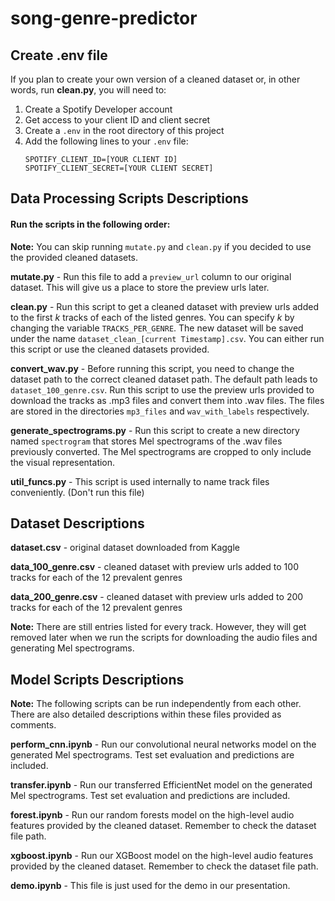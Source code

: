 # song-genre-predictor

## Create .env file

If you plan to create your own version of a cleaned dataset or, in other words, run **clean.py**, you will need to:

1. Create a Spotify Developer account
2. Get access to your client ID and client secret
3. Create a `.env` in the root directory of this project
4. Add the following lines to your `.env` file:
   ```
   SPOTIFY_CLIENT_ID=[YOUR CLIENT ID]
   SPOTIFY_CLIENT_SECRET=[YOUR CLIENT SECRET]
   ```

## Data Processing Scripts Descriptions

#### Run the scripts in the following order:

**Note:** You can skip running `mutate.py` and `clean.py` if you decided to use the provided cleaned datasets.

**mutate.py** - Run this file to add a `preview_url` column to our original dataset. This will give us a place to store the preview urls later.

**clean.py** - Run this script to get a cleaned dataset with preview urls added to the first _k_ tracks of each of the listed genres. You can specify _k_ by changing the variable `TRACKS_PER_GENRE`. The new dataset will be saved under the name `dataset_clean_[current Timestamp].csv`. You can either run this script or use the cleaned datasets provided.

**convert_wav.py** - Before running this script, you need to change the dataset path to the correct cleaned dataset path. The default path leads to `dataset_100_genre.csv`. Run this script to use the preview urls provided to download the tracks as .mp3 files and convert them into .wav files. The files are stored in the directories `mp3_files` and `wav_with_labels` respectively.

**generate_spectrograms.py** - Run this script to create a new directory named `spectrogram` that stores Mel spectrograms of the .wav files previously converted. The Mel spectrograms are cropped to only include the visual representation.

**util_funcs.py** - This script is used internally to name track files conveniently. (Don't run this file)

## Dataset Descriptions

**dataset.csv** - original dataset downloaded from Kaggle

**data_100_genre.csv** - cleaned dataset with preview urls added to 100 tracks for each of the 12 prevalent genres

**data_200_genre.csv** - cleaned dataset with preview urls added to 200 tracks for each of the 12 prevalent genres

**Note:** There are still entries listed for every track. However, they will get removed later when we run the scripts for downloading the audio files and generating Mel spectrograms.

## Model Scripts Descriptions

**Note:** The following scripts can be run independently from each other. There are also detailed descriptions within these files provided as comments.

**perform_cnn.ipynb** - Run our convolutional neural networks model on the generated Mel spectrograms. Test set evaluation and predictions are included.

**transfer.ipynb** - Run our transferred EfficientNet model on the generated Mel spectrograms. Test set evaluation and predictions are included.

**forest.ipynb** - Run our random forests model on the high-level audio features provided by the cleaned dataset. Remember to check the dataset file path.

**xgboost.ipynb** - Run our XGBoost model on the high-level audio features provided by the cleaned dataset. Remember to check the dataset file path.

**demo.ipynb** - This file is just used for the demo in our presentation.

